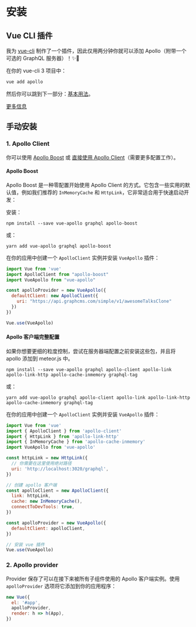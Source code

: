 # 安装

## Vue CLI 插件

我为 [vue-cli](http://cli.vuejs.org) 制作了一个插件，因此仅用两分钟你就可以添加 Apollo（附带一个可选的 GraphQL 服务器）！✨🚀

在你的 vue-cli 3 项目中：

```bash
vue add apollo
```

然后你可以跳到下一部分：[基本用法](./apollo/)。

[更多信息](https://github.com/Akryum/vue-cli-plugin-apollo)

## 手动安装

### 1. Apollo Client

你可以使用 [Apollo Boost](#apollo-boost) 或 [直接使用 Apollo Client](#apollo-client-full-configuration)（需要更多配置工作）。

#### Apollo Boost

Apollo Boost 是一种零配置开始使用 Apollo Client 的方式。它包含一些实用的默认值，例如我们推荐的 `InMemoryCache` 和 `HttpLink`，它非常适合用于快速启动开发：

安装：

```
npm install --save vue-apollo graphql apollo-boost
```

或：

```
yarn add vue-apollo graphql apollo-boost
```

在你的应用中创建一个 `ApolloClient` 实例并安装 `VueApollo` 插件：

```js
import Vue from 'vue'
import ApolloClient from "apollo-boost"
import VueApollo from "vue-apollo"

const apolloProvider = new VueApollo({
  defaultClient: new ApolloClient({
    uri: "https://api.graphcms.com/simple/v1/awesomeTalksClone"
  })
})

Vue.use(VueApollo)
```

#### Apollo 客户端完整配置

如果你想要更细的粒度控制，尝试在服务器端配置之前安装这些包，并且将 apollo 添加到 meteor.js 中。

```
npm install --save vue-apollo graphql apollo-client apollo-link apollo-link-http apollo-cache-inmemory graphql-tag
```

或：

```
yarn add vue-apollo graphql apollo-client apollo-link apollo-link-http apollo-cache-inmemory graphql-tag
```

在你的应用中创建一个 `ApolloClient` 实例并安装 `VueApollo` 插件：

```js
import Vue from 'vue'
import { ApolloClient } from 'apollo-client'
import { HttpLink } from 'apollo-link-http'
import { InMemoryCache } from 'apollo-cache-inmemory'
import VueApollo from 'vue-apollo'

const httpLink = new HttpLink({
  // 你需要在这里使用绝对路径
  uri: 'http://localhost:3020/graphql',
})

// 创建 apollo 客户端
const apolloClient = new ApolloClient({
  link: httpLink,
  cache: new InMemoryCache(),
  connectToDevTools: true,
})

const apolloProvider = new VueApollo({
  defaultClient: apolloClient,
})

// 安装 vue 插件
Vue.use(VueApollo)
```

### 2. Apollo provider

Provider 保存了可以在接下来被所有子组件使用的 Apollo 客户端实例。使用 `apolloProvider` 选项将它添加到你的应用程序：

```js
new Vue({
  el: '#app',
  apolloProvider,
  render: h => h(App),
})
```